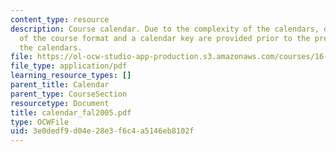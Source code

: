 ```yaml
---
content_type: resource
description: Course calendar. Due to the complexity of the calendars, detailed explanations
  of the course format and a calendar key are provided prior to the presentation of
  the calendars.
file: https://ol-ocw-studio-app-production.s3.amazonaws.com/courses/16-01-unified-engineering-i-ii-iii-iv-fall-2005-spring-2006/3e0dedf9d04e28e3f6c4a5146eb8102f_calendar_fal2005.pdf
file_type: application/pdf
learning_resource_types: []
parent_title: Calendar
parent_type: CourseSection
resourcetype: Document
title: calendar_fal2005.pdf
type: OCWFile
uid: 3e0dedf9-d04e-28e3-f6c4-a5146eb8102f
---
```


